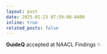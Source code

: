 ```yaml
---
layout: post
date: 2025-01-23 07:59:00-0400
inline: true
related_posts: false
---
```


**GuideQ** accepted at NAACL Findings :sparkles: 